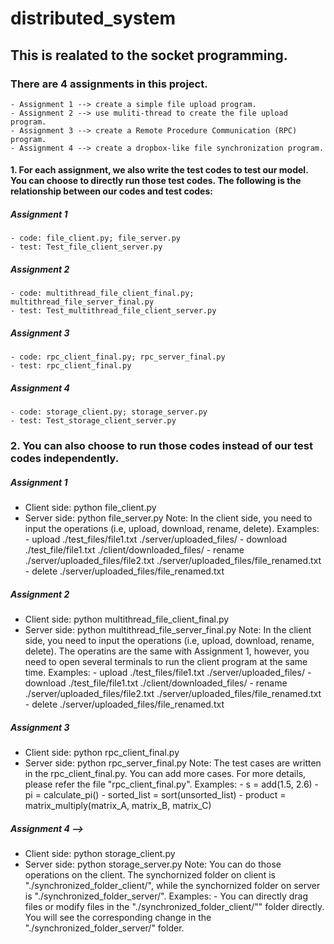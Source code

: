 # distributed_system
## This is realated to the socket programming.

### There are 4 assignments in this project.
    - Assignment 1 --> create a simple file upload program.
    - Assignment 2 --> use muliti-thread to create the file upload program.
    - Assignment 3 --> create a Remote Procedure Communication (RPC) program.
    - Assignment 4 --> create a dropbox-like file synchronization program.
    
#### 1. For each assignment, we also write the test codes to test our model. You can choose to directly run those test codes. The following is the relationship between our codes and test codes:
##### Assignment 1 
    - code: file_client.py; file_server.py
    - test: Test_file_client_server.py

##### Assignment 2
    - code: multithread_file_client_final.py; multithread_file_server_final.py
    - test: Test_multithread_file_client_server.py

##### Assignment 3 
    - code: rpc_client_final.py; rpc_server_final.py
    - test: rpc_client_final.py

##### Assignment 4 
    - code: storage_client.py; storage_server.py
    - test: Test_storage_client_server.py

### 2. You can also choose to run those codes instead of our test codes independently.
##### Assignment 1
- Client side: python file_client.py
- Server side: python file_server.py
   Note: In the client side, you need to input the operations (i.e, upload, download, rename, delete). Examples:
                - upload ./test_files/file1.txt ./server/uploaded_files/
                - download ./test_file/file1.txt ./client/downloaded_files/
                - rename ./server/uploaded_files/file2.txt ./server/uploaded_files/file_renamed.txt
                - delete ./server/uploaded_files/file_renamed.txt

##### Assignment 2
- Client side: python multithread_file_client_final.py
- Server side: python multithread_file_server_final.py
    Note: In the client side, you need to input the operations (i.e, upload, download, rename, delete). The operatins are the same with Assignment 1, however, you need to open several terminals to run the client program at the same time. Examples:
                - upload ./test_files/file1.txt ./server/uploaded_files/
                - download ./test_file/file1.txt ./client/downloaded_files/
                - rename ./server/uploaded_files/file2.txt ./server/uploaded_files/file_renamed.txt
                - delete ./server/uploaded_files/file_renamed.txt
##### Assignment 3
- Client side: python rpc_client_final.py
- Server side: python rpc_server_final.py
    Note: The test cases are written in the rpc_client_final.py. You can add more cases. For more details, please refer the file "rpc_client_final.py". Examples:
                - s = add(1.5, 2.6)
                - pi = calculate_pi()
                - sorted_list = sort(unsorted_list)
                - product = matrix_multiply(matrix_A, matrix_B, matrix_C)

##### Assignment 4 --> 
- Client side: python storage_client.py
- Server side: python storage_server.py
    Note: You can do those operations on the client. The synchornized folder on client is "./synchronized_folder_client/", while the synchornized folder on server is "./synchronized_folder_server/". Examples:
                - You can directly drag files or modify files in the "./synchronized_folder_client/"" folder directly. You will see the corresponding change in the "./synchronized_folder_server/" folder.
